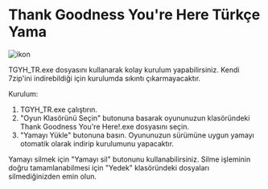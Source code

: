 # Thank Goodness You're Here Türkçe Yama
![ikon](https://github.com/SkipperSkipTR/TGYH-TR/blob/main/icon.png)

TGYH_TR.exe dosyasını kullanarak kolay kurulum yapabilirsiniz. Kendi 7zip'ini indirebildiği için kurulumda sıkıntı çıkarmayacaktır.

Kurulum:
1. TGYH_TR.exe çalıştırın.
2. "Oyun Klasörünü Seçin" butonuna basarak oyununuzun klasöründeki Thank Goodness You're Here!.exe dosyasını seçin.
3. "Yamayı Yükle" butonuna basın. Oyununuzun sürümüne uygun yamayı otomatik olarak indirip kurulumunu yapacaktır.

Yamayı silmek için "Yamayı sil" butonunu kullanabilirsiniz. Silme işleminin doğru tamamlanabilmesi için "Yedek" klasöründeki dosyaları silmediğinizden emin olun.
